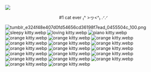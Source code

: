 ![](https://komarev.com/ghpvc/?username=WAMHI&color=fc8116)

<p align="center">
#1 cat ever ₍^ >ヮ<^₎ .ᐟ.ᐟ

![tumblr_e324f48e407d0fd54656cd36198f7ead_0455504c_100.png](tumblr_e324f48e407d0fd54656cd36198f7ead_0455504c_100.png)
![sleepy kitty.webp](https://raw.githubusercontent.com/WAMHI/WAMHI/refs/heads/main/sleepy%20kitty.webp)
![loving kitty.webp](https://raw.githubusercontent.com/WAMHI/WAMHI/refs/heads/main/cats%20loving.webp)
![piano kitty.webp](https://raw.githubusercontent.com/WAMHI/WAMHI/refs/heads/main/piano%20cat.webp)
![orange kitty.webp](https://raw.githubusercontent.com/WAMHI/WAMHI/refs/heads/main/orange.webp)
![orange kitty.webp](https://raw.githubusercontent.com/WAMHI/WAMHI/refs/heads/main/kittienss.webp)
![orange kitty.webp](https://raw.githubusercontent.com/WAMHI/WAMHI/refs/heads/main/lol%20cat.webp)
![orange kitty.webp](https://raw.githubusercontent.com/WAMHI/WAMHI/refs/heads/main/hachi%20chika.webp)
![orange kitty.webp](https://raw.githubusercontent.com/WAMHI/WAMHI/refs/heads/main/chewwwing.webp)
![orange kitty.webp](https://raw.githubusercontent.com/WAMHI/WAMHI/refs/heads/main/cutie%20baby.webp)
![orange kitty.webp](https://raw.githubusercontent.com/WAMHI/WAMHI/refs/heads/main/sleeeeeps.webp)
![orange kitty.webp](https://raw.githubusercontent.com/WAMHI/WAMHI/refs/heads/main/mrrorw.webp)
![orange kitty.webp](hawaii.png)
![orange kitty.webp](https://raw.githubusercontent.com/WAMHI/WAMHI/refs/heads/main/smellin.webp)
![orange kitty.webp](https://raw.githubusercontent.com/WAMHI/WAMHI/refs/heads/main/baby%20kitten.webp)
![orange kitty.webp](https://raw.githubusercontent.com/WAMHI/WAMHI/refs/heads/main/puter.webp)
![orange kitty.webp](https://64.media.tumblr.com/281a3c25238db8cca17f348992e158e1/577528e6321b868a-d3/s250x400/9dbd391b51529575c2966169da8eadc154809bc6.gifv)
![orange kitty.webp](https://64.media.tumblr.com/5681dced8641edb16167f16dd336bb7b/d2631e4dd00e84e4-da/s100x200/ce16d7437d9b195765181a4f84bc825fdfece9e1.gifv)
![orange kitty.webp](https://64.media.tumblr.com/107b1a455a4e6d55cefd52d3d8977436/d1a40ee2f7911a09-f7/s100x200/caa028c644648c013961cf3c2926d57fdfbb7513.gifv)
![orange kitty.webp](https://64.media.tumblr.com/b5fa695432ffc1c130c4fc952ea5cfc6/a86a15a4d492f826-b2/s100x200/8ab63d4878186aa78dbb5e6277f1b88034cbfdff.gifv)
![orange kitty.webp](https://64.media.tumblr.com/fa4fbbf7f604eae95089be164c23a92e/be43fa8c343f821f-36/s100x200/3dcfd6a513e3ef74de8145ded53972deff84f268.gifv)
